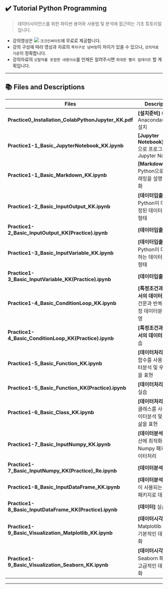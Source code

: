 ## ✔️ Tutorial Python Programming

> 데이터사이언스를 위한 파이썬 용어와 사용법 및 분석에 접근하는 기초 튜토리얼입니다.
- 강의영상은 <a href="https://www.youtube.com/channel/UCEYxJNI5dhnn_CdC9BEWTuA" target="_blank"><img src="https://img.shields.io/badge/YouTube-FF0000?style=flat-square&logo=YouTube&logoColor=white"/></a> `크크인싸이트`에 무료로 제공합니다. 
- 강의 구성에 따라 영상과 자료의 `목차구성 넘버링`이 차이가 있을 수 있으나, `강의자료 기준`이 정확합니다.
- 강의자료의 `오탈자를 포함한 내용이슈`를 언제든 알려주시면 `최대한 빨리 업데이트` 할 계획입니다.
  
---

## 📚 Files and Descriptions

| **Files** | **Descriptions** |
|---|---|
| **Practice0_Installation_ColabPythonJupyter_KK.pdf** | **[설치준비]** Colab & Anaconda(Python) 설치 |
| **Practice1-1_Basic_JupyterNotebook_KK.ipynb** | **[Jupyter Notebook]** Python으로 프로그래밍하는 Jupyter Notebook |
| **Practice1-1_Basic_Markdown_KK.ipynb** | **[Markdown]** Python으로 프로그래밍을 설명하는 문서화 |
| **Practice1-2_Basic_InputOutput_KK.ipynb** | **[데이터입출력]** Python이 다루는 고정된 데이터 입출력 형태 |
| **Practice1-2_Basic_InputOutput_KK(Practice).ipynb** | **[데이터입출력]** 실습 |
| **Practice1-3_Basic_InputVariable_KK.ipynb** | **[데이터입출력]** Python이 다루는 변하는 데이터 입출력 형태 |
| **Practice1-3_Basic_InputVariable_KK(Practice).ipynb** | **[데이터입출력]** 실습 |
| **Practice1-4_Basic_ConditionLoop_KK.ipynb** | **[특정조건과 반복에서의 데이터처리]** 조건문과 반복문으로 특정 데이터분석상황 반영 |
| **Practice1-4_Basic_ConditionLoop_KK(Practice).ipynb** | **[특정조건과 반복에서의 데이터처리]** 실습 |
| **Practice1-5_Basic_Function_KK.ipynb** | **[데이터처리 자동화]** 함수를 사용하여 데이터분석 및 우리의 삶을 표현 |
| **Practice1-5_Basic_Function_KK(Practice).ipynb** | **[데이터처리 자동화]** 실습 |
| **Practice1-6_Basic_Class_KK.ipynb** | **[데이터처리 자동화]** 클래스를 사용하여 데이터분석 및 우리의 삶을 표현 |
| **Practice1-7_Basic_InputNumpy_KK.ipynb** | **[데이터분석]** 빠른연산에 최적화된 Numpy 패키지로 데이터처리 |
| **Practice1-7_Basic_InputNumpy_KK(Practice)_Re.ipynb** | **[데이터분석]** 실습 |
| **Practice1-8_Basic_InputDataFrame_KK.ipynb** | **[데이터분석]** 가장 많이 사용되는 Pandas 패키지로 데이터처리 |
| **Practice1-8_Basic_InputDataFrame_KK(Practice).ipynb** | **[데이터]** 실습 |
| **Practice1-9_Basic_Visualization_Matplotlib_KK.ipynb** | **[데이터시각화]** Matplotlib 패키지로 기본적인 데이터 시각화 |
| **Practice1-9_Basic_Visualization_Seaborn_KK.ipynb** | **[데이터시각화]** Seaborn 패키지로 고급적인 데이터 시각화 |

---
